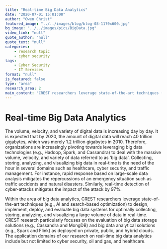 ```yaml
---
title: "Real-time Big Data Analytics"
date: "2020-07-01 15:01:00"
author: "Owen Christ"
featured_image: "../../images/blog/blog-03-1170x600.jpg"
bg_image: "../../images/pics/BigData.jpg"
video_link: "null"
quote_author: "null"
quote_text: "null"
categories: 
    - research topic
    - cyber security
tags: 
    - Cyber Security
    - IT Services
format: "null"
is_featured: false
type: "area"
research_area: 2
main_content: "CREST researchers leverage state-of-the-art techniques (e.g., AI and search-based optimization) to design, implement, deploy, and evaluate big data systems for optimally collecting, storing, analyzing, and visualizing a large volume of data in real-time. CREST research particularly focuses on the evaluation of big data storage solutions (e.g., Cassandra and MongDB) and big data analytical solutions (e.g., Spark and Flink) as deployed on private, public, and hybrid clouds."
---
```



# Real-time Big Data Analytics

The volume, velocity, and variety of digital data is increasing day by day. It is expected that by 2020, the amount of digital data will reach 40 trillion gigabytes, which was merely 1.2 trillion gigabytes in 2010. Therefore, organizations are increasingly pivoting towards leveraging big data technologies (e.g., Hadoop, Spark, and Cassandra) to deal with the massive volume, velocity, and variety of data referred to as ‘big data'. Collecting, storing, analyzing, and visualizing big data in real-time is the need of the hour in several domains such as healthcare, cyber security, and traffic management. For instance, rapid response based on large-scale data analysis mitigates the repercussions of an emergency situation such as traffic accidents and natural disasters. Similarly, real-time detection of cyber-attacks mitigates the impact of the attack by 97%. 

Within the area of big data analytics, CREST researchers leverage state-of-the-art techniques (e.g., AI and search-based optimization) to design, implement, deploy, and evaluate big data systems for optimally collecting, storing, analyzing, and visualizing a large volume of data in real-time. CREST research particularly focuses on the evaluation of big data storage solutions (e.g., Cassandra and MongDB) and big data analytical solutions (e.g., Spark and Flink) as deployed on private, public, and hybrid clouds. The application domains of our research on real-time big data analytics include but not limited to cyber security, oil and gas, and healthcare. 

